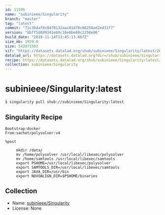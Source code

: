 ```yaml
---
id: 11595
name: "subinieee/Singularity"
branch: "master"
tag: "latest"
commit: "71c3bdaf8c0470132aac81d70c08258ad2ed31f7"
version: "bbff5d8d9341eb9c16e6be88c2258e06"
build_date: "2019-11-14T13:45:13.667Z"
size_mb: 1929.0
size: 542871583
sif: "https://datasets.datalad.org/shub/subinieee/Singularity/latest/2019-11-14-71c3bdaf-bbff5d8d/bbff5d8d9341eb9c16e6be88c2258e06.sif"
datalad_url: https://datasets.datalad.org?dir=/shub/subinieee/Singularity/latest/2019-11-14-71c3bdaf-bbff5d8d/
recipe: https://datasets.datalad.org/shub/subinieee/Singularity/latest/2019-11-14-71c3bdaf-bbff5d8d/Singularity
collection: subinieee/Singularity
---
```


# subinieee/Singularity:latest

```bash
$ singularity pull shub://subinieee/Singularity:latest
```

## Singularity Recipe

```singularity
Bootstrap:docker
From:sachet/polysolver:v4

%post

     mkdir /data/
     mv /home/polysolver /usr/local/libexec/polysolver
     mv /home/samtools /usr/local/libexec/samtools
     export PSHOME=/usr/local/libexec/polysolver
     export SAMTOOLS_DIR=/usr/local/libexec/samtools
     export JAVA_DIR=/usr/bin
     export NOVOALIGN_DIR=$PSHOME/binaries
```

## Collection

 - Name: [subinieee/Singularity](https://github.com/subinieee/Singularity)
 - License: None

